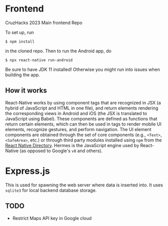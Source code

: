 # Frontend
CruzHacks 2023 Main frontend Repo

To set up, run
```
$ npm install
```
in the cloned repo. Then to run the Android app, do
```
$ npx react-native run-android
```
Be sure to have JDK 11 installed! Otherwise you might run into issues when building the app.

## How it works
React-Native works by using component tags that are recognized in JSX (a hybrid of JavaScript and HTML in one file), and return elements rendering the corresponding views in Android and iOS (the JSX is translated to JavaScript using Babel). These components are defined as functions that return certain elements, which can then be used in tags to render mobile UI elements, recognize gestures, and perform navigation. The UI element components are obtained through the set of core components (e.g., `<Text>`, `<SafeArea>`, etc.) or through third party modules installed using `npm` from the [React Native Directory](https://reactnative.directory/). Hermes is the JavaScript engine used by React-Native (as opposed to Google's `v8` and others).

# Express.js
This is used for spawning the web server where data is inserted into. It uses `sqlite3` for local backend database storage.

## TODO
* Restrict Maps API key in Google cloud
